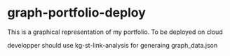 # graph-portfolio-deploy

This is a graphical representation of my portfolio. 
To be deployed on cloud

developper should use kg-st-link-analysis for generaing graph_data.json
